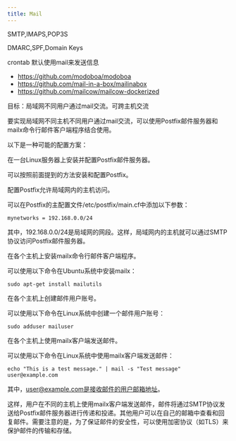 ```yaml
---
title: Mail
---
```


SMTP,IMAPS,POP3S

DMARC,SPF,Domain Keys

crontab 默认使用mail来发送信息

- https://github.com/modoboa/modoboa
- https://github.com/mail-in-a-box/mailinabox
- https://github.com/mailcow/mailcow-dockerized

目标：局域网不同用户通过mail交流。可跨主机交流



要实现局域网不同主机不同用户通过mail交流，可以使用Postfix邮件服务器和mailx命令行邮件客户端程序结合使用。


以下是一种可能的配置方案：



在一台Linux服务器上安装并配置Postfix邮件服务器。

可以按照前面提到的方法安装和配置Postfix。


配置Postfix允许局域网内的主机访问。

可以在Postfix的主配置文件/etc/postfix/main.cf中添加以下参数：

```
mynetworks = 192.168.0.0/24

```
其中，192.168.0.0/24是局域网的网段。这样，局域网内的主机就可以通过SMTP协议访问Postfix邮件服务器。



在各个主机上安装mailx命令行邮件客户端程序。

可以使用以下命令在Ubuntu系统中安装mailx：


```
sudo apt-get install mailutils

```

在各个主机上创建邮件用户账号。

可以使用以下命令在Linux系统中创建一个邮件用户账号：
```
sudo adduser mailuser

```


在各个主机上使用mailx客户端发送邮件。

可以使用以下命令在Linux系统中使用mailx客户端发送邮件：

```
echo "This is a test message." | mail -s "Test message" user@example.com

```

其中，user@example.com是接收邮件的用户邮箱地址。


这样，用户在不同的主机上使用mailx客户端发送邮件，邮件将通过SMTP协议发送给Postfix邮件服务器进行传递和投递。其他用户可以在自己的邮箱中查看和回复邮件。需要注意的是，为了保证邮件的安全性，可以使用加密协议（如TLS）来保护邮件的传输和存储。